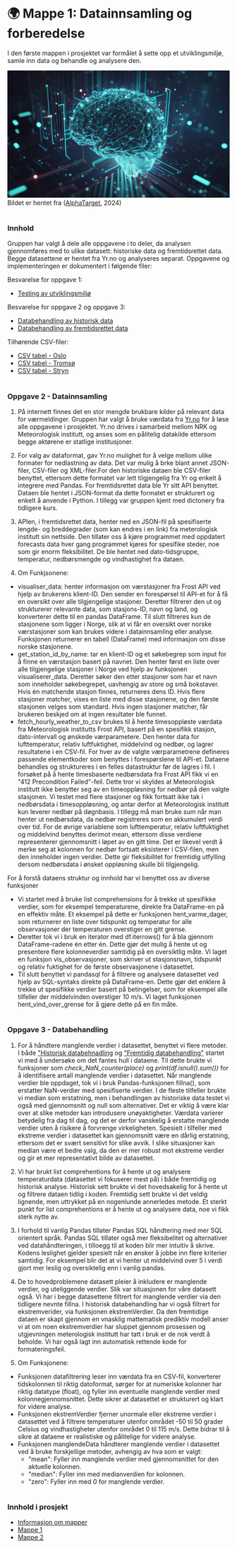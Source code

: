 
# 🌍 Mappe 1: Datainnsamling og forberedelse
I den første mappen i prosjektet var formålet å sette opp et utviklingsmiljø, samle inn data og behandle og analysere den. 

![Bilde](/resources/Bilde2.webp)
Bildet er hentet fra ([AlphaTarget](https://alphatarget.com/resources/a-primer-on-artificial-intelligence/), 2024)



#
### Innhold 
Gruppen har valgt å dele alle oppgavene i to deler, da analysen gjennomføres med to ulike datasett: historiske data og fremtidsrettet data. Begge datasettene er hentet fra Yr.no og analyseres separat. Oppgavene og implementeringen er dokumentert i følgende filer: 

Besvarelse for oppgave 1:
- [Testing av utviklingsmiljø](../Mappe%201/utviklingsmiljø.ipynb)

Besvarelse for oppgave 2 og oppgave 3:
- [Databehandling av historisk data](/src/Mappe%201/data_behandling_historisk.ipynb)
- [Databehandling av fremtidsrettet data](/src/Mappe%201/data_behandling_fremtid.ipynb)

Tilhørende CSV-filer:
- [CSV tabel - Oslo](/data/Oslo.csv)
- [CSV tabel - Tromsø](/data/Tromsø.csv)
- [CSV tabel - Stryn](/data/Stryn.csv)


#
### Oppgave 2 - Datainnsamling

1) På internett finnes det en stor mengde brukbare kilder på relevant data for værmeldinger. Gruppen har valgt å bruke værdata fra [Yr.no](https://hjelp.yr.no/hc/no/articles/206550539-Om-Yr) for å løse alle oppgavene i prosjektet. Yr.no drives i samarbeid mellom NRK og Meteorologisk institutt, og anses som en pålitelig datakilde ettersom begge aktørene er statlige institusjoner. 

2) For valg av dataformat, gav Yr.no mulighet for å velge mellom ulike formater for nedlastning av data. Det var mulig å brke blant annet JSON-filer, CSV-filer og XML-filer.For den historiske dataen ble CSV-filer benyttet, ettersom dette formatet var lett tilgjengelig fra Yr og enkelt å integrere med Pandas.
For fremtidsrettet data ble Yr sitt API benyttet. Dataen ble hentet i JSON-format da dette formatet er strukturert og enkelt å anvende i Python. I tillegg var gruppen kjent med dictonery fra tidligere kurs. 

3) APIen, i fremtidsrettet data, henter ned en JSON-fil på spesifiserte lengde- og breddegrader (som kan endres i en link) fra meterologisk institutt sin nettside. Den tillater oss å kjøre programmet med oppdatert forecasts data hver gang programmet kjøres for spesifike steder, noe som gir enorm fleksibilitet. De ble hentet ned dato-tidsgruppe, temperatur, nedbørsmengde og vindhastighet fra dataen. 

4) Om Funkjsonene:
- visualiser_data: henter informasjon om værstasjoner fra Frost API ved hjelp av brukerens klient-ID. Den sender en forespørsel til API-et for å få en oversikt over alle tilgjengelige stasjoner. Deretter filtrerer den ut og strukturerer relevante data, som stasjons-ID, navn og land, og konverterer dette til en pandas DataFrame. Til slutt filtreres kun de stasjonene som ligger i Norge, slik at vi får en oversikt over norske værstasjoner som kan brukes videre i datainnsamling eller analyse. Funksjonen returnerer en tabell (DataFrame) med informasjon om disse norske stasjonene.
- get_station_id_by_name: tar en klient-ID og et søkebegrep som input for å finne en værstasjon basert på navnet. Den henter først en liste over alle tilgjengelige stasjoner i Norge ved hjelp av funksjonen visualiserer_data. Deretter søker den etter stasjoner som har et navn som inneholder søkebegrepet, uavhengig av store og små bokstaver. Hvis én matchende stasjon finnes, returneres dens ID. Hvis flere stasjoner matcher, vises en liste med disse stasjonene, og den første stasjonen velges som standard. Hvis ingen stasjoner matcher, får brukeren beskjed om at ingen resultater ble funnet.
- fetch_hourly_weather_to_csv brukes til å hente timesoppløste værdata fra Meteorologisk institutts Frost API, basert på en spesifikk stasjon, dato-intervall og ønskede værparametere. Den henter data for lufttemperatur, relativ luftfuktighet, middelvind og nedbør, og lagrer resultatene i en CSV-fil. For hver av de valgte værparametrene defineres passende elementkoder som benyttes i forespørslene til API-et. Dataene behandles og struktureres i en felles datastruktur før de lagres i fil.
I forsøket på å hente timesbaserte nedbørsdata fra Frost API fikk vi en "412 Precondition Failed"-feil. Dette tror vi skyldes at Meteorologisk institutt ikke benytter seg av en timeoppløsning for nedbør på den valgte stasjonen. Vi testet med flere stasjoner og fikk fortsatt ikke tak i nedbørsdata i timesoppløsning, og antar derfor at Meteorologisk institutt kun leverer nedbør på døgnbasis. I tillegg må man bruke sum når man henter ut nedbørsdata, da nedbør registreres som en akkumulert verdi over tid. For de øvrige variablene som lufttemperatur, relativ luftfuktighet og middelvind benyttes derimot mean, ettersom disse verdiene representerer gjennomsnitt i løpet av en gitt time. Det er likevel verdt å merke seg at kolonnen for nedbør fortsatt eksisterer i CSV-filen, men den inneholder ingen verdier. Dette gir fleksibilitet for fremtidig utfylling dersom nedbørsdata i ønsket oppløsning skulle bli tilgjengelig.

For å forstå dataens struktur og innhold har vi benyttet oss av diverse funksjoner 
- Vi startet med å bruke list comprehensions for å trekke ut spesifikke verdier, som for eksempel temperaturene, direkte fra DataFrame-en på en effektiv måte. Et eksempel på dette er funksjonen hent_varme_dager, som returnerer en liste over tidspunkt og temperatur for alle observasjoner der temperaturen overstiger en gitt grense.
- Deretter tok vi i bruk en iterator med df.iterrows() for å bla gjennom DataFrame-radene én etter én. Dette gjør det mulig å hente ut og presentere flere kolonneverdier samtidig på en oversiktlig måte. Vi laget en funksjon vis_observasjoner, som skriver ut stasjonsnavn, tidspunkt og relativ fuktighet for de første observasjonene i datasettet.
- Til slutt benyttet vi pandasql for å filtrere og analysere datasettet ved hjelp av SQL-syntaks direkte på DataFrame-en. Dette gjør det enklere å trekke ut spesifikke verdier basert på betingelser, som for eksempel alle tilfeller der middelvinden overstiger 10 m/s. Vi laget funksjonen hent_vind_over_grense for å gjøre dette på en fin måte.
 
#
### Oppgave 3 - Databehandling
1) For å håndtere manglende verdier i datasettet, benyttet vi flere metoder. I både ["Historisk databehnadling](/src/Mappe%201/data_behandling_historisk.ipynb) og ["Fremtidig databehandling"](/src/Mappe%201/data_behandling_fremtid.ipynb) startet vi med å undersøke om det fantes hull i dataene. Til dette brukte vi funksjoner som _check_NaN_counter(place)_ og _print(df.isnull().sum())_ for å identifisere antall manglende verdier i datasettet. Når manglende verdier ble oppdaget, tok vi i bruk Pandas-funksjonen fillna(), som erstatter NaN-verdier med spesifiserte verdier. I de fleste tilfeller brukte vi median som erstatning, men i behandlingen av historiske data testet vi også med gjennomsnitt og null som alternativer. Det er viktig å være klar over at slike metoder kan introdusere unøyaktigheter. Værdata varierer betydelig fra dag til dag, og det er derfor vanskelig å erstatte manglende verdier uten å risikere å forvrenge virkeligheten. Spesielt i tilfeller med ekstreme verdier i datasettet kan gjennomsnitt være en dårlig erstatning, ettersom det er svært sensitivt for slike avvik. I slike situasjoner kan median være et bedre valg, da den er mer robust mot ekstreme verdier og gir et mer representativt bilde av datasettet.


2) Vi har brukt list comprehentions for å hente ut og analysere temperaturdata (datasettet vi fokuserer mest på) i både fremtidig og historisk analyse. Historisk sett brukte vi det hovedsakelig for å hente ut og filtrere dataen tidlig i koden. Fremtidig sett brukte vi det veldig lignende, men uttrykket på en nogenlunde annerledes metode. Et sterkt punkt for list comprehentions er å hente ut og analysere data, noe vi fikk sterk nytte av. 

3) I forhold til vanlig Pandas tillater Pandas SQL håndtering med mer SQL orientert språk. Pandas SQL tillater også mer fleksibelitet og alternativer ved datahåndteringen, i tilloegg til at koden blir mer intuitiv å skrive. Kodens leslighet gjelder spesielt når en ønsker å jobbe inn flere kriterier samtidig. For eksempel blir det at vi henter ut middelvind over 5 i verdi gjort mer leslig og oversiktelig enn i vanlig pandas. 

4) De to hovedproblemene datasett pleier å inkludere er manglende verdier, og uteliggende verdier. Slik var situasjonen for våre datasett også. Vi har i begge datasettene filtrert for manglende verdier via den tidligere nevnte fillna. I historisk databehandling har vi også filtrert for ekstremverider, via funksjonen ekstremVerdier. Da den fremtidige dataen er skapt gjennom en vnasklig mattematisk prediktiv modell anser vi at om noen ekstremverdier har sluppet gjennom prosessen og utgjevningen meterologisk institutt har tatt i bruk er de nok verdt å beholde. Vi har også lagt inn automatisk rettende kode for formateringsfeil.

5) Om Funksjonene:
- Funksjonen datafiltrering leser inn værdata fra en CSV-fil, konverterer tidskolonnen til riktig datoformat, sørger for at numeriske kolonner har riktig datatype (float), og fyller inn eventuelle manglende verdier med kolonnegjennomsnittet. Dette sikrer at datasettet er strukturert og klart for videre analyse.
- Funksjonen ekstremVerdier fjerner unormale eller ekstreme verdier i datasettet ved å filtrere temperaturer utenfor området -50 til 50 grader Celsius og vindhastigheter utenfor området 0 til 115 m/s. Dette bidrar til å sikre at dataene er realistiske og pålitelige for videre analyse.
- Funksjonen manglendeData håndterer manglende verdier i datasettet ved å bruke forskjellige metoder, avhengig av hva som er valgt:
    - "mean": Fyller inn manglende verdier med gjennomsnittet for den aktuelle kolonnen.
    - "median": Fyller inn med medianverdien for kolonnen.
    - "zero": Fyller inn med 0 for manglende verdier.





#
### Innhold i prosjekt
- [Informasjon om mapper](/README.md)
- [Mappe 1](/src/Mappe%201/README.md)
- [Mappe 2](/src/Mappe%202/README.md)




 
